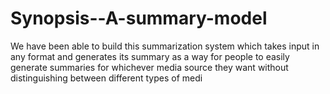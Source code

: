 # Synopsis--A-summary-model
We have been able to build this summarization system which takes input in any format and generates its summary as a way for people to easily generate summaries for whichever media source they want without distinguishing between different types of medi
